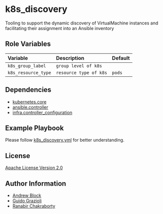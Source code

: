 k8s_discovery
=========

Tooling to support the dynamic discovery of VirtualMachine instances and facilitating their assignment into an Ansible
inventory

Role Variables
--------------

| Variable            | Description            | Default |
|:--------------------|:-----------------------|:--------|
| `k8s_group_label`   | `group level of k8s`   | ` `     |
| `k8s_resource_type` | `resource type of k8s` | `pods`  |

Dependencies
------------

* [kubernetes.core](https://docs.ansible.com/ansible/latest/collections/kubernetes/core/index.html)
* [ansible.controller](https://docs.ansible.com/automation.html)
* [infra.controller_configuration](https://galaxy.ansible.com/infra)

Example Playbook
----------------

Please follow [k8s_discovery.yml](https://github.com/redhat-cop/middleware_ocpv/blob/main/playbooks/k8s_discovery.yaml)
for better understanding.

License
-------

[Apache License Version 2.0](https://github.com/redhat-cop/middleware_ocpv/blob/main/LICENSE)


Author Information
------------------

- [Andrew Block](https://github.com/sabre1041)
- [Guido Grazioli](https://github.com/guidograzioli)
- [Ranabir Chakraborty](https://github.com/RanabirChakraborty)
